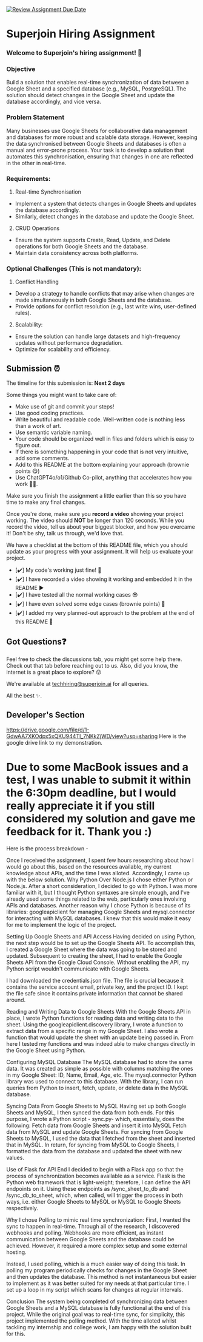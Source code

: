 [![Review Assignment Due Date](https://classroom.github.com/assets/deadline-readme-button-22041afd0340ce965d47ae6ef1cefeee28c7c493a6346c4f15d667ab976d596c.svg)](https://classroom.github.com/a/AHFn7Vbn)
# Superjoin Hiring Assignment

### Welcome to Superjoin's hiring assignment! 🚀

### Objective
Build a solution that enables real-time synchronization of data between a Google Sheet and a specified database (e.g., MySQL, PostgreSQL). The solution should detect changes in the Google Sheet and update the database accordingly, and vice versa.

### Problem Statement
Many businesses use Google Sheets for collaborative data management and databases for more robust and scalable data storage. However, keeping the data synchronised between Google Sheets and databases is often a manual and error-prone process. Your task is to develop a solution that automates this synchronisation, ensuring that changes in one are reflected in the other in real-time.

### Requirements:
1. Real-time Synchronisation
  - Implement a system that detects changes in Google Sheets and updates the database accordingly.
   - Similarly, detect changes in the database and update the Google Sheet.
  2.	CRUD Operations
   - Ensure the system supports Create, Read, Update, and Delete operations for both Google Sheets and the database.
   - Maintain data consistency across both platforms.
   
### Optional Challenges (This is not mandatory):
1. Conflict Handling
- Develop a strategy to handle conflicts that may arise when changes are made simultaneously in both Google Sheets and the database.
- Provide options for conflict resolution (e.g., last write wins, user-defined rules).
    
2. Scalability: 	
- Ensure the solution can handle large datasets and high-frequency updates without performance degradation.
- Optimize for scalability and efficiency.

## Submission ⏰
The timeline for this submission is: **Next 2 days**

Some things you might want to take care of:
- Make use of git and commit your steps!
- Use good coding practices.
- Write beautiful and readable code. Well-written code is nothing less than a work of art.
- Use semantic variable naming.
- Your code should be organized well in files and folders which is easy to figure out.
- If there is something happening in your code that is not very intuitive, add some comments.
- Add to this README at the bottom explaining your approach (brownie points 😋)
- Use ChatGPT4o/o1/Github Co-pilot, anything that accelerates how you work 💪🏽. 

Make sure you finish the assignment a little earlier than this so you have time to make any final changes.

Once you're done, make sure you **record a video** showing your project working. The video should **NOT** be longer than 120 seconds. While you record the video, tell us about your biggest blocker, and how you overcame it! Don't be shy, talk us through, we'd love that.

We have a checklist at the bottom of this README file, which you should update as your progress with your assignment. It will help us evaluate your project.

- [✔️] My code's working just fine! 🥳
- [✔️] I have recorded a video showing it working and embedded it in the README ▶️
- [✔️] I have tested all the normal working cases 😎
- [✔️] I have even solved some edge cases (brownie points) 💪
- [✔️] I added my very planned-out approach to the problem at the end of this README 📜

## Got Questions❓
Feel free to check the discussions tab, you might get some help there. Check out that tab before reaching out to us. Also, did you know, the internet is a great place to explore? 😛

We're available at techhiring@superjoin.ai for all queries. 

All the best ✨.

## Developer's Section
https://drive.google.com/file/d/1-GdwAA7XKOdpx5xQKU944Tl_7NKkZjWD/view?usp=sharing
Here is the google drive link to my demonstration.

# Due to some MacBook issues and a test, I was unable to submit it within the 6:30pm deadline, but I would really appreciate it if you still considered my solution and gave me feedback for it. Thank you :)

Here is the process breakdown -

Once I received the assignment, I spent few hours researching about how I would go about this, based on the resources available, my current knowledge about APIs, and the time I was alloted. Accordingly, I came up with the below solution.
Why Python Over Node.js
I chose either Python or Node.js. After a short consideration, I decided to go with Python. I was more familiar with it, but I thought Python syntaxes are simple enough, and I've already used some things related to the web, particularly ones involving APIs and databases. Another reason why I chose Python is because of its libraries: googleapiclient for managing Google Sheets and mysql.connector for interacting with MySQL databases. I knew that this would make it easy for me to implement the logic of the project.

Setting Up Google Sheets and API Access
Having decided on using Python, the next step would be to set up the Google Sheets API. To accomplish this, I created a Google Sheet where the data was going to be stored and updated. Subsequent to creating the sheet, I had to enable the Google Sheets API from the Google Cloud Console. Without enabling the API, my Python script wouldn't communicate with Google Sheets.

I had downloaded the credentials.json file. The file is crucial because it contains the service account email, private key, and the project ID. I kept the file safe since it contains private information that cannot be shared around.

Reading and Writing Data to Google Sheets
With the Google Sheets API in place, I wrote Python functions for reading data and writing data to the sheet. Using the googleapiclient.discovery library, I wrote a function to extract data from a specific range in my Google Sheet. I also wrote a function that would update the sheet with an update being passed in. From here I tested my functions and was indeed able to make changes directly in the Google Sheet using Python.

Configuring MySQL Database
The MySQL database had to store the same data. It was created as simple as possible with columns matching the ones in my Google Sheet: ID, Name, Email, Age, etc. The mysql.connector Python library was used to connect to this database. With the library, I can run queries from Python to insert, fetch, update, or delete data in the MySQL database.

Syncing Data From Google Sheets to MySQL
Having set up both Google Sheets and MySQL, I then synced the data from both ends. For this purpose, I wrote a Python script - sync.py- which, essentially, does the following:
Fetch data from Google Sheets and insert it into MySQL
Fetch data from MySQL and update Google Sheets.
For syncing from Google Sheets to MySQL, I used the data that I fetched from the sheet and inserted that in MySQL. In return, for syncing from MySQL to Google Sheets, I formatted the data from the database and updated the sheet with new values.

Use of Flask for API End
I decided to begin with a Flask app so that the process of synchronization becomes available as a service. Flask is the Python web framework that is light-weight; therefore, I can define the API endpoints on it. Using these endpoints as /sync_sheet_to_db and /sync_db_to_sheet, which, when called, will trigger the process in both ways, i.e. either Google Sheets to MySQL or MySQL to Google Sheets respectively.

Why I chose Polling to mimic real time synchronization:
First, I wanted the sync to happen in real-time. Through all of the research, I discovered webhooks and polling. Webhooks are more efficient, as instant communication between Google Sheets and the database could be achieved. However, it required a more complex setup and some external hosting.

Instead, I used polling, which is a much easier way of doing this task. In polling my program periodically checks for changes in the Google Sheet and then updates the database. This method is not instantaneous but easier to implement as it was better suited for my needs at that particular time. I set up a loop in my script which scans for changes at regular intervals.

Conclusion
The system being completed of synchronizing data between Google Sheets and a MySQL database is fully functional at the end of this project. While the original goal was to real-time sync, for simplicity, this project implemented the polling method. With the time alloted whilst tackling my internship and college work, I am happy with the solution built for this. 
